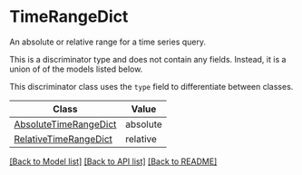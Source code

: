# TimeRangeDict

An absolute or relative range for a time series query.

This is a discriminator type and does not contain any fields. Instead, it is a union
of of the models listed below.

This discriminator class uses the `type` field to differentiate between classes.

| Class | Value
| ------------ | -------------
[AbsoluteTimeRangeDict](AbsoluteTimeRangeDict.md) | absolute
[RelativeTimeRangeDict](RelativeTimeRangeDict.md) | relative


[[Back to Model list]](../../../README.md#models-v2-link) [[Back to API list]](../../../README.md#apis-v2-link) [[Back to README]](../../../README.md)
